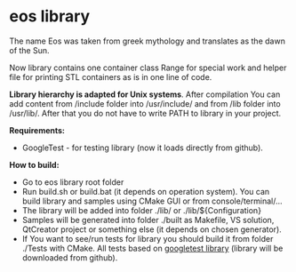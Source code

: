 # eos library
The name Eos was taken from greek mythology and translates as the dawn of the Sun.

Now library contains one container class Range for special work and helper file for printing STL containers as is in one line of code.

    
**Library hierarchy is adapted for Unix systems**. After compilation You can add content from /include folder into /usr/include/ and from /lib folder into /usr/lib/. After that you do not have to write PATH to library in your project.

    
**Requirements:**
* GoogleTest - for testing library (now it loads directly from github).


**How to build:**
* Go to eos library root folder
* Run build.sh or build.bat (it depends on operation system). You can build library and samples using CMake GUI or from console/terminal/...
* The library will be added into folder ./lib/ or ./lib/${Configuration} 
* Samples will be generated into folder ./built as Makefile, VS solution, QtCreator project or something else (it depends on chosen generator).
* If You want to see/run tests for library you should build it from folder ./Tests with CMake. All tests based on [googletest library](https://github.com/google/googletest) (library will be downloaded from github).
    